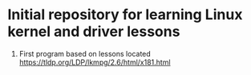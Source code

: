 <H1> Initial repository for learning Linux kernel and driver lessons</H1>

1. First program based on lessons located https://tldp.org/LDP/lkmpg/2.6/html/x181.html

